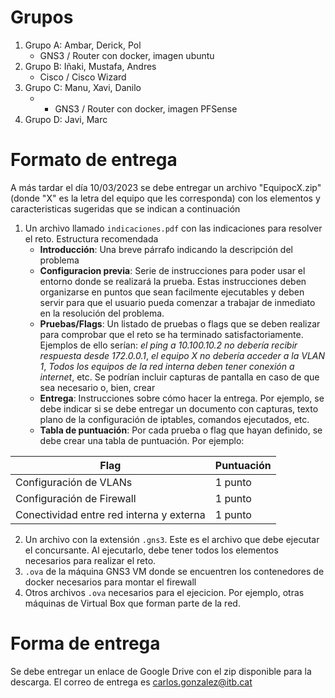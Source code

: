 # Grupos
1. Grupo A: Ambar, Derick, Pol 
	- GNS3 / Router con docker, imagen ubuntu
2. Grupo B: Iñaki, Mustafa, Andres
	- Cisco / Cisco Wizard
3. Grupo C: Manu, Xavi, Danilo 
	- - GNS3 / Router con docker, imagen PFSense
4. Grupo D: Javi, Marc

# Formato de entrega
A más tardar el día 10/03/2023 se debe entregar un archivo "EquipocX.zip" (donde "X" es la letra del equipo que les corresponda) con los elementos y caracteristicas sugeridas que se indican a continuación
1. Un archivo llamado `indicaciones.pdf` con las indicaciones para resolver el reto. Estructura recomendada
	- **Introducción**: Una breve párrafo indicando la descripción del problema
	- **Configuracion previa**: Serie de instrucciones para poder usar el entorno donde se realizará la prueba. Estas instrucciones deben organizarse en puntos que sean facilmente ejecutables y deben servir para que el usuario pueda comenzar a trabajar de inmediato en la resolución del problema.
	- **Pruebas/Flags**: Un listado de pruebas o flags que se deben realizar para comprobar que el reto se ha terminado satisfactoriamente. Ejemplos de ello serían: _el ping a 10.100.10.2 no debería recibir respuesta desde 172.0.0.1_, _el equipo X no debería acceder a la VLAN 1_, _Todos los equipos de la red interna deben tener conexión a internet_, etc. Se podrían incluir capturas de pantalla en caso de que sea necesario o, bien, crear 
	- **Entrega**: Instrucciones sobre cómo hacer la entrega. Por ejemplo, se debe indicar si se debe entregar un documento con capturas, texto plano de la configuración de iptables, comandos ejecutados, etc. 
	- **Tabla de puntuación**: Por cada prueba o flag que hayan definido, se debe crear una tabla de puntuación. Por ejemplo:

| Flag | Puntuación |
| ---- | ---------- |
| Configuración de VLANs | 1 punto |
| Configuración de Firewall | 1 punto | 
| Conectividad entre red interna y externa | 1 punto | 

2. Un archivo con la extensión `.gns3`. Este es el archivo que debe ejecutar el concursante. Al ejecutarlo, debe tener todos los elementos necesarios para realizar el reto.
3. `.ova` de la máquina GNS3 VM donde se encuentren los contenedores de docker necesarios para montar el firewall
4. Otros archivos `.ova` necesarios para el ejecicion. Por ejemplo, otras máquinas de Virtual Box que forman parte de la red.

# Forma de entrega
Se debe entregar un enlace de Google Drive con el zip disponible para la descarga. El correo de entrega es carlos.gonzalez@itb.cat

